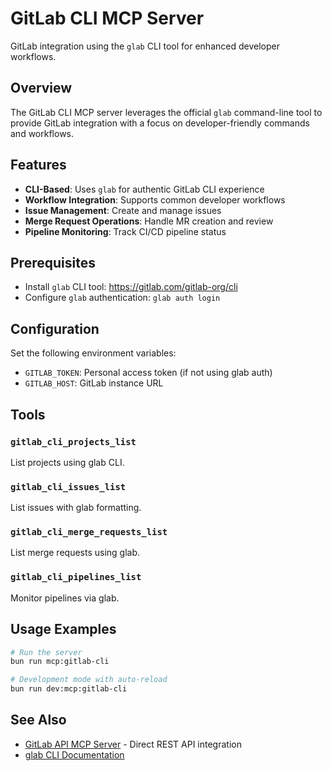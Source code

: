 # GitLab CLI MCP Server

GitLab integration using the `glab` CLI tool for enhanced developer workflows.

## Overview

The GitLab CLI MCP server leverages the official `glab` command-line tool to
provide GitLab integration with a focus on developer-friendly commands and
workflows.

## Features

- **CLI-Based**: Uses `glab` for authentic GitLab CLI experience
- **Workflow Integration**: Supports common developer workflows
- **Issue Management**: Create and manage issues
- **Merge Request Operations**: Handle MR creation and review
- **Pipeline Monitoring**: Track CI/CD pipeline status

## Prerequisites

- Install `glab` CLI tool: <https://gitlab.com/gitlab-org/cli>
- Configure `glab` authentication: `glab auth login`

## Configuration

Set the following environment variables:

- `GITLAB_TOKEN`: Personal access token (if not using glab auth)
- `GITLAB_HOST`: GitLab instance URL

## Tools

### `gitlab_cli_projects_list`

List projects using glab CLI.

### `gitlab_cli_issues_list`

List issues with glab formatting.

### `gitlab_cli_merge_requests_list`

List merge requests using glab.

### `gitlab_cli_pipelines_list`

Monitor pipelines via glab.

## Usage Examples

```bash
# Run the server
bun run mcp:gitlab-cli

# Development mode with auto-reload
bun run dev:mcp:gitlab-cli
```

## See Also

- [GitLab API MCP Server](../gitlab-api/) - Direct REST API integration
- [glab CLI Documentation](https://gitlab.com/gitlab-org/cli)
